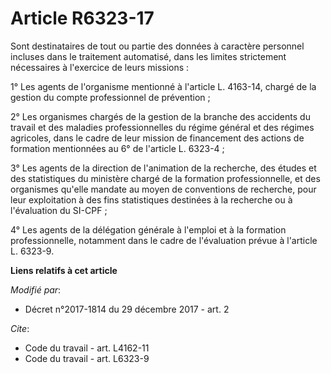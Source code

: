 # Article R6323-17

Sont destinataires de tout ou partie des données à caractère personnel incluses dans le traitement automatisé, dans les
limites strictement nécessaires à l'exercice de leurs missions :

1° Les agents de l'organisme mentionné à l'article L. 4163-14, chargé de la gestion du compte professionnel de prévention ;

2° Les organismes chargés de la gestion de la branche des accidents du travail et des maladies professionnelles du régime
général et des régimes agricoles, dans le cadre de leur mission de financement des actions de formation mentionnées au 6° de
l'article L. 6323-4 ;

3° Les agents de la direction de l'animation de la recherche, des études et des statistiques du ministère chargé de la
formation professionnelle, et des organismes qu'elle mandate au moyen de conventions de recherche, pour leur exploitation à
des fins statistiques destinées à la recherche ou à l'évaluation du SI-CPF ;

4° Les agents de la délégation générale à l'emploi et à la formation professionnelle, notamment dans le cadre de l'évaluation
prévue à l'article L. 6323-9.

**Liens relatifs à cet article**

_Modifié par_:

  - Décret n°2017-1814 du 29 décembre 2017 - art. 2

_Cite_:

  - Code du travail - art. L4162-11
  - Code du travail - art. L6323-9
